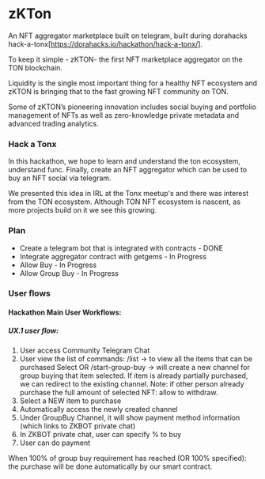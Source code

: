# zKTon

An NFT aggregator marketplace built on telegram, built during dorahacks hack-a-tonx[https://dorahacks.io/hackathon/hack-a-tonx/].

To keep it simple - zKTON- the first NFT marketplace aggregator on the TON blockchain.

Liquidity is the single most important thing for a healthy NFT ecosystem and zKTON is bringing that to the fast growing NFT community on TON.

Some of zKTON’s pioneering innovation includes social buying and portfolio management of NFTs as well as zero-knowledge private metadata and advanced trading analytics.

### Hack a Tonx
In this hackathon, we hope to learn and understand the ton ecosystem, understand func. Finally, create an NFT aggregator which can be used to buy an NFT social via telegram.

We presented this idea in IRL at the Tonx meetup's and there was interest from the TON ecosystem. 
Although TON NFT ecosystem is nascent, as more projects build on it we see this growing. 

### Plan
- Create a telegram bot that is integrated with contracts - DONE
- Integrate aggregator contract with getgems - In Progress
- Allow Buy - In Progress
- Allow Group Buy - In Progress

### User flows
#### Hackathon Main User Workflows: 
#####  UX.1 user flow: 
1. User access Community Telegram Chat 
1. User view the list of commands:
    /list -> to view all the items that can be purchased
    Select OR /start-group-buy <id> -> will create a new channel for group buying that item selected. If item is already partially purchased, we can redirect to the existing channel. 
    Note: if other person already purchase the full amount of selected NFT: allow to withdraw. 
1. Select a NEW item to purchase
1. Automatically access the newly created channel
1. Under GroupBuy Channel, it will show payment method information (which links to ZKBOT private chat) 
1. In ZKBOT private chat, user can specify % to buy 
1. User can do payment 

When 100% of group buy requirement has reached (OR 100% specified): the purchase will be done automatically by our smart contract. 

